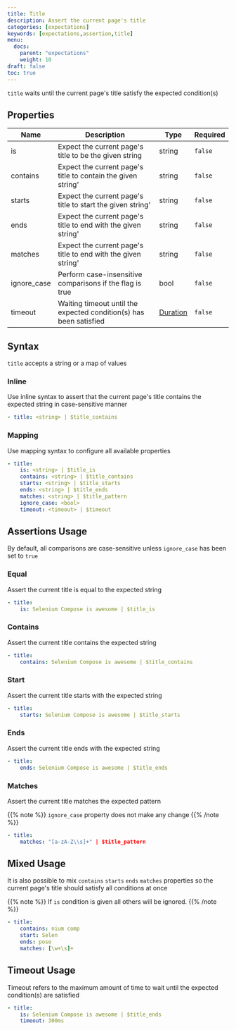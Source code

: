 ```yaml
---
title: Title
description: Assert the current page's title
categories: [expectations]
keywords: [expectations,assertion,title]
menu:
  docs:
    parent: "expectations"
    weight: 10
draft: false
toc: true    
---
```


`title` waits until the current page's title satisfy the expected condition(s)

## Properties

Name|Description|Type|Required
---|---|---|---
is|Expect the current page's title to be the given string|string|`false`
contains|Expect the current page's title to contain the given string'|string|`false`
starts|Expect the current page's title to start the given string'|string|`false`
ends|Expect the current page's title to end with the given string'|string|`false`
matches|Expect the current page's title to end with the given string'|string|`false`
ignore_case|Perform case-insensitive comparisons if the flag is true|bool|`false`
timeout|Waiting timeout until the expected condition(s) has been satisfied|[Duration](/duration)|`false`

## Syntax

`title` accepts a string or a map of values

### Inline

Use inline syntax to assert that the current page's title contains the expected string
in case-sensitive manner

```yaml
- title: <string> | $title_contains
```

### Mapping

Use mapping syntax to configure all available properties

```yaml
- title:
    is: <string> | $title_is
    contains: <string> | $title_contains
    starts: <string> | $title_starts
    ends: <string> | $title_ends
    matches: <string> | $title_pattern
    ignore_case: <bool>
    timeout: <timeout> | $timeout
```

## Assertions Usage

By default, all comparisons are case-sensitive unless `ignore_case` has been set to `true`

### Equal

Assert the current title is equal to the expected string

```yaml
- title:
    is: Selenium Compose is awesome | $title_is
```

### Contains

Assert the current title contains the expected string

```yaml
- title:
    contains: Selenium Compose is awesome | $title_contains
```

### Start

Assert the current title starts with the expected string

```yaml
- title:
    starts: Selenium Compose is awesome | $title_starts
```

### Ends

Assert the current title ends with the expected string

```yaml
- title:
    ends: Selenium Compose is awesome | $title_ends
```

### Matches

Assert the current title matches the expected pattern

{{% note %}}
`ignore_case` property does not make any change
{{% /note %}}

```yaml
- title:
    matches: "[a-zA-Z\\s]+" | $title_pattern
```

## Mixed Usage

It is also possible to mix `contains` `starts` `ends` `matches` properties so the current page's title should satisfy all conditions at once

{{% note %}}
If `is` condition is given all others will be ignored.
{{% /note %}}

```yaml
- title:
    contains: nium comp
    start: Selen
    ends: pose
    matches: [\w+\s]+
```

## Timeout Usage

Timeout refers to the maximum amount of time to wait until the expected condition(s) are satisfied

```yaml
- title:
    is: Selenium Compose is awesome | $title_ends
    timeout: 300ms
```
